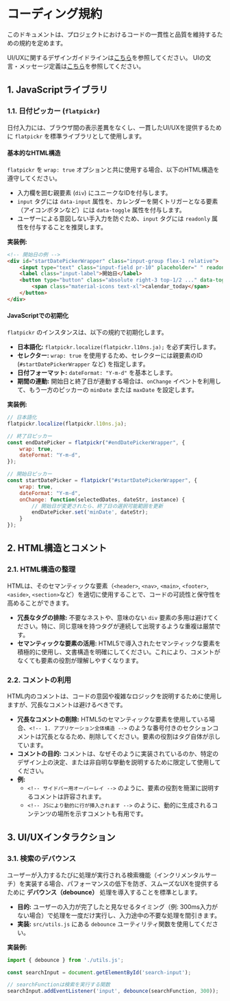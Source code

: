 # コーディング規約

このドキュメントは、プロジェクトにおけるコードの一貫性と品質を維持するための規約を定めます。

UI/UXに関するデザインガイドラインは[こちら](design/00_design_guideline.md)を参照してください。
UIの文言・メッセージ定義は[こちら](design/01_ui_messages.md)を参照してください。

## 1. JavaScriptライブラリ

### 1.1. 日付ピッカー (`flatpickr`)

日付入力には、ブラウザ間の表示差異をなくし、一貫したUI/UXを提供するために `flatpickr` を標準ライブラリとして使用します。

#### 基本的なHTML構造

`flatpickr` を `wrap: true` オプションと共に使用する場合、以下のHTML構造を遵守してください。

-   入力欄を囲む親要素 (`div`) にユニークなIDを付与します。
-   `input` タグには `data-input` 属性を、カレンダーを開くトリガーとなる要素（アイコンボタンなど）には `data-toggle` 属性を付与します。
-   ユーザーによる意図しない手入力を防ぐため、`input` タグには `readonly` 属性を付与することを推奨します。

**実装例:**
```html
<!-- 開始日の例 -->
<div id="startDatePickerWrapper" class="input-group flex-1 relative">
    <input type="text" class="input-field pr-10" placeholder=" " readonly data-input>
    <label class="input-label">開始日</label>
    <button type="button" class="absolute right-3 top-1/2 ..." data-toggle>
        <span class="material-icons text-xl">calendar_today</span>
    </button>
</div>
```

#### JavaScriptでの初期化

`flatpickr` のインスタンスは、以下の規約で初期化します。

-   **日本語化:** `flatpickr.localize(flatpickr.l10ns.ja);` を必ず実行します。
-   **セレクター:** `wrap: true` を使用するため、セレクターには親要素のID (`#startDatePickerWrapper` など) を指定します。
-   **日付フォーマット:** `dateFormat: "Y-m-d"` を基本とします。
-   **期間の連動:** 開始日と終了日が連動する場合は、`onChange` イベントを利用して、もう一方のピッカーの `minDate` または `maxDate` を設定します。

**実装例:**
```javascript
// 日本語化
flatpickr.localize(flatpickr.l10ns.ja);

// 終了日ピッカー
const endDatePicker = flatpickr("#endDatePickerWrapper", {
    wrap: true,
    dateFormat: "Y-m-d",
});

// 開始日ピッカー
const startDatePicker = flatpickr("#startDatePickerWrapper", {
    wrap: true,
    dateFormat: "Y-m-d",
    onChange: function(selectedDates, dateStr, instance) {
        // 開始日が変更されたら、終了日の選択可能範囲を更新
        endDatePicker.set('minDate', dateStr);
    }
});
```

## 2. HTML構造とコメント

### 2.1. HTML構造の整理

HTMLは、そのセマンティックな要素（`<header>`, `<nav>`, `<main>`, `<footer>`, `<aside>`, `<section>`など）を適切に使用することで、コードの可読性と保守性を高めることができます。

*   **冗長なタグの排除:** 不要なネストや、意味のない `div` 要素の多用は避けてください。特に、同じ意味を持つタグが連続して出現するような重複は厳禁です。
*   **セマンティックな要素の活用:** HTML5で導入されたセマンティックな要素を積極的に使用し、文書構造を明確にしてください。これにより、コメントがなくても要素の役割が理解しやすくなります。

### 2.2. コメントの利用

HTML内のコメントは、コードの意図や複雑なロジックを説明するために使用しますが、冗長なコメントは避けるべきです。

*   **冗長なコメントの削除:** HTML5のセマンティックな要素を使用している場合、`<!-- 1. アプリケーション全体構造 -->` のような番号付きのセクションコメントは冗長となるため、削除してください。要素の役割はタグ自体が示しています。
*   **コメントの目的:** コメントは、なぜそのように実装されているのか、特定のデザイン上の決定、または非自明な挙動を説明するために限定して使用してください。
*   **例:**
    *   `<!-- サイドバー用オーバーレイ -->` のように、要素の役割を簡潔に説明するコメントは許容されます。
    *   `<!-- JSにより動的に行が挿入されます -->` のように、動的に生成されるコンテンツの場所を示すコメントも有用です。

## 3. UI/UXインタラクション

### 3.1. 検索のデバウンス

ユーザーが入力するたびに処理が実行される検索機能（インクリメンタルサーチ）を実装する場合、パフォーマンスの低下を防ぎ、スムーズなUXを提供するために **デバウンス（debounce）** 処理を導入することを標準とします。

-   **目的:** ユーザーの入力が完了したと見なせるタイミング（例: 300ms入力がない場合）で処理を一度だけ実行し、入力途中の不要な処理を間引きます。
-   **実装:** `src/utils.js` にある `debounce` ユーティリティ関数を使用してください。

**実装例:**
```javascript
import { debounce } from './utils.js';

const searchInput = document.getElementById('search-input');

// searchFunctionは検索を実行する関数
searchInput.addEventListener('input', debounce(searchFunction, 300));
```